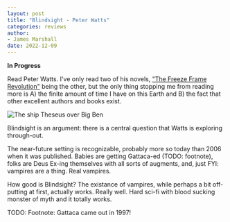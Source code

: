 ```yaml
---
layout: post
title: "Blindsight - Peter Watts"
categories: reviews
author:
- James Marshall
date: 2022-12-09
---
```


__In Progress__

Read Peter Watts.
I've only read two of his novels, ["The Freeze Frame Revolution"](../brief_reviews/the_freeze_frame_revolution.md) being the other, but the only thing stopping me from reading more is A) the finite amount of time I have on this Earth and B) the fact that other excellent authors and books exist.

![The ship Theseus over Big Ben](blindsight_theseus.jpg)

Blindsight is an argument: there is a central question that Watts is exploring through-out.

The near-future setting is recognizable, probably more so today than 2006 when it was published.
Babies are getting Gattaca-ed (TODO: footnote), folks are Deus Ex-ing themselves with all sorts of augments, and, just FYI: vampires are a thing. Real vampires.

How good is Blindsight?
The existance of vampires, while perhaps a bit off-putting at first, actually works.
Really well.
Hard sci-fi with blood sucking monster of myth and it totally works.



TODO: Footnote: Gattaca came out in 1997!
